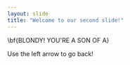 ```yaml
---
layout: slide
title: "Welcome to our second slide!"
---
```

\bf{BLONDY! YOU'RE A SON OF A}

Use the left arrow to go back!

